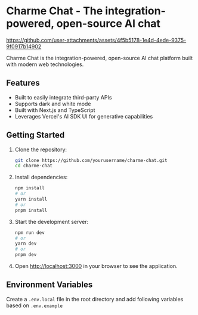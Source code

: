 # Charme Chat - The integration-powered, open-source AI chat


https://github.com/user-attachments/assets/4f5b5178-1e4d-4ede-9375-9f0917b14902

Charme Chat is the integration-powered, open-source AI chat platform built with modern web technologies.

## Features

- Built to easily integrate third-party APIs
- Supports dark and white mode
- Built with Next.js and TypeScript
- Leverages Vercel's AI SDK UI for generative capabilities

## Getting Started

1. Clone the repository:
   ```bash
   git clone https://github.com/yourusername/charme-chat.git
   cd charme-chat
   ```

2. Install dependencies:
   ```bash
   npm install
   # or
   yarn install
   # or
   pnpm install
   ```

3. Start the development server:
   ```bash
   npm run dev
   # or
   yarn dev
   # or
   pnpm dev
   ```

4. Open [http://localhost:3000](http://localhost:3000) in your browser to see the application.

## Environment Variables

Create a `.env.local` file in the root directory and add following variables based on `.env.example`




